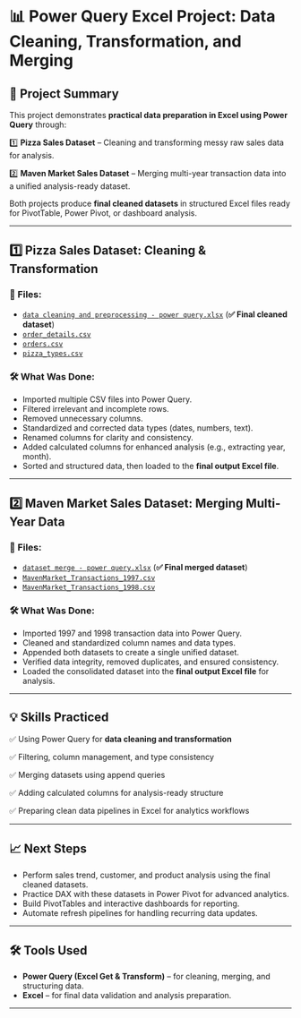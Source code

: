 # 📊 Power Query Excel Project: Data Cleaning, Transformation, and Merging

## 🚀 Project Summary

This project demonstrates **practical data preparation in Excel using Power Query** through:

1️⃣ **Pizza Sales Dataset** – Cleaning and transforming messy raw sales data for analysis.

2️⃣ **Maven Market Sales Dataset** – Merging multi-year transaction data into a unified analysis-ready dataset.

Both projects produce **final cleaned datasets** in structured Excel files ready for PivotTable, Power Pivot, or dashboard analysis.

---

## 1️⃣ Pizza Sales Dataset: Cleaning & Transformation

### 📂 Files:

* [`data cleaning and preprocessing - power query.xlsx`](pizza%20sales/data%20cleaning%20and%20preprocessing%20-%20power%20query.xlsx) (**✅ Final cleaned dataset**)
* [`order_details.csv`](pizza%20sales/order_details.csv)
* [`orders.csv`](pizza%20sales/orders.csv)
* [`pizza_types.csv`](pizza%20sales/pizza_types.csv)

### 🛠️ What Was Done:

* Imported multiple CSV files into Power Query.
* Filtered irrelevant and incomplete rows.
* Removed unnecessary columns.
* Standardized and corrected data types (dates, numbers, text).
* Renamed columns for clarity and consistency.
* Added calculated columns for enhanced analysis (e.g., extracting year, month).
* Sorted and structured data, then loaded to the **final output Excel file**.

---

## 2️⃣ Maven Market Sales Dataset: Merging Multi-Year Data

### 📂 Files:

* [`dataset merge - power query.xlsx`](market_sales/dataset%20merge%20-%20power%20query.xlsx) (**✅ Final merged dataset**)
* [`MavenMarket_Transactions_1997.csv`](market_sales/MavenMarket_Transactions_1997.csv)
* [`MavenMarket_Transactions_1998.csv`](market_sales/MavenMarket_Transactions_1998.csv)

### 🛠️ What Was Done:

* Imported 1997 and 1998 transaction data into Power Query.
* Cleaned and standardized column names and data types.
* Appended both datasets to create a single unified dataset.
* Verified data integrity, removed duplicates, and ensured consistency.
* Loaded the consolidated dataset into the **final output Excel file** for analysis.

---

## 💡 Skills Practiced

✅ Using Power Query for **data cleaning and transformation**

✅ Filtering, column management, and type consistency

✅ Merging datasets using append queries

✅ Adding calculated columns for analysis-ready structure

✅ Preparing clean data pipelines in Excel for analytics workflows

---

## 📈 Next Steps

* Perform sales trend, customer, and product analysis using the final cleaned datasets.
* Practice DAX with these datasets in Power Pivot for advanced analytics.
* Build PivotTables and interactive dashboards for reporting.
* Automate refresh pipelines for handling recurring data updates.

---

## 🛠️ Tools Used

* **Power Query (Excel Get & Transform)** – for cleaning, merging, and structuring data.
* **Excel** – for final data validation and analysis preparation.

---
